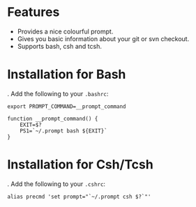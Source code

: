 Features
========
* Provides a nice colourful prompt.
* Gives you basic information about your git or svn checkout.
* Supports bash, csh and tcsh.

Installation for Bash
=====================
. Add the following to your `.bashrc`:
```
export PROMPT_COMMAND=__prompt_command

function __prompt_command() {
    EXIT=$?
    PS1=`~/.prompt bash ${EXIT}`
}
```

Installation for Csh/Tcsh
=========================
. Add the following to your `.cshrc`:
```
alias precmd 'set prompt="`~/.prompt csh $?`"'
```
